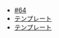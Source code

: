 - [#64](https://github.com/hdknr/scriptogr.am/issues/64)
- [テンプレート](vue.template.md)
- [テンプレート](vue.events.md)
